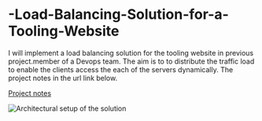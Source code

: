# -Load-Balancing-Solution-for-a-Tooling-Website




I will implement a load balancing solution for the tooling website in previous project.member of a Devops team. The aim is to to distribute the traffic load to enable the clients access the each of the servers dynamically.
The project notes in the url link below.

[Project notes](https://github.com/drazen-dee28/Devops-Tooling-Website-Solution/blob/main/Devops-Tooling.md)



![Architectural setup of the solution](https://github.com/drazen-dee28/Devops-Tooling-Website-Solution/blob/main/devops_tooling/p1.jpg)